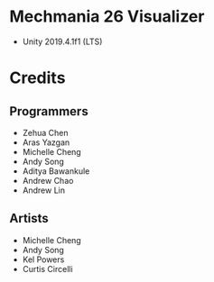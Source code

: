 # Mechmania 26 Visualizer

- Unity 2019.4.1f1 (LTS)

# Credits

## Programmers

- Zehua Chen
- Aras Yazgan
- Michelle Cheng
- Andy Song
- Aditya Bawankule
- Andrew Chao
- Andrew Lin

## Artists

- Michelle Cheng
- Andy Song
- Kel Powers
- Curtis Circelli
